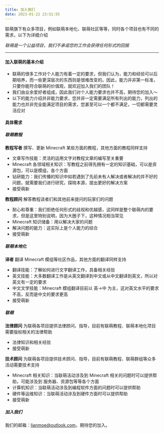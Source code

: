 ```yaml
---
title: 加入我们
date: 2023-01-22 23:51:55
---
```


联萌旗下有众多项目，例如联萌本地化、联萌社区等等，同时各个项目也有不同的需求，以下为详细介绍

*联萌是一个公益项目，我们不承诺您的工作会获得任何形式的回报*

------

#### 加入联萌的基本介绍
- 联萌的很多工作对个人能力有着一定的要求，但我们认为，能力和经验可以后期培养，而一些更深层次的东西则是很难改变的。因此，能力并非第一标准，只要你能符合联萌的价值观，就欢迎加入我们的团队！
- 我们由业余爱好者组成，因此我们对个人能力要求也并不高，期待您的加入～
- 以下的能力介绍并非能力要求，您并非一定需要满足所有列出的能力，列出的能力也并非完全能满足项目的需求，您甚至可以一个都不满足，一切都需要灵活应对

#### 具体需求
##### 联萌教程
**教程写者**
撰写、更新 Minecraft 某些方面的教程，其他方面的教程同样支持
- 文章写作技能：灵活的运用文字对教程文章的编写至关重要
- Minecraft 各领域相关知识：写教程之前得先拥有一定的知识基础，可以是资源包，可以是模组，各个方面
- 钻研能力：我们传播的知识中如若遇到了先前未有人解决或者解决的并不好的问题，就需要我们进行研究，探晓本源，提出更好的解决方案
- 接受萌新

**教程顾问**
解答教程读者们和其他前来提问的玩家们的问题
- 耐心和尊重：我们拒绝任何形式的歧视和优越感，这同样是整个联萌内的要求，但是这里特别说明，因为大圈子下，这种情况相当常见
- Minecraft 知识储备：用以解决大家的问题
- 解决问题的能力：这实际上是个人能力的综合
 - 接受萌新

##### 联萌本地化
**译者**
翻译 Minecraft 模组等社区作品，其他方面的翻译同样支持
- 翻译技能：了解如何进行文字翻译工作，具备相关经验
- 英文技能：大多数翻译工作是从英文翻译到中文或从中文翻译到英文，所以对英文有一定的要求
- 中文文学技能：Minecraft 模组翻译目前以 英->中 为主，这对英文水平的要求不高，反而是中文的要求更高
- 接受萌新

##### 联萌
**法律顾问**
为联萌各项目提供法律顾问、指导，目前有联萌教程、联萌本地化项目需要版权相关的法律帮助
- 法律知识和相关经验
- 接受萌新

**技术顾问**
为联萌各项目提供技术顾问、指导，目前有联萌教程、联萌群组等众多活动需要技术支持
- Minecraft 相关知识：当联萌活动涉及到 Minecraft 相关的问题时可以提供帮助，可能涉及到 服务器、资源包等等各个方面
- 计算机知识：当联萌活动涉及到编程软件方面的问题时可以提供帮助
- 硬件等运维知识：当联萌活动涉及到硬件方面时可以提供帮助
- 接受萌新

##### 加入我们
我们的邮箱：lianmoe@outlook.com，期待您的加入。